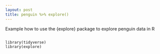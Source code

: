 ```yaml
---
layout: post
title: penguin %>% explore()
---
```

Example how to use the {explore} package to explore penguin data in R

<code>
library(tidyverse)
library(explore)
</code>

